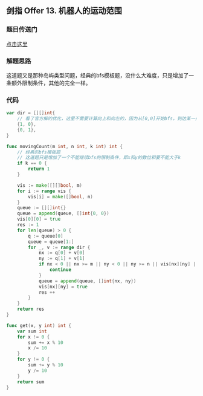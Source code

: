 ## 剑指 Offer 13. 机器人的运动范围

### 题目传送门

[点击这里](https://leetcode-cn.com/problems/ji-qi-ren-de-yun-dong-fan-wei-lcof/)

### 解题思路

这道题又是那种岛屿类型问题，经典的bfs模板题，没什么大难度，只是增加了一条额外限制条件，其他的完全一样。

### 代码

```go
var dir = [][]int{
    // 看了官方解的优化，这里不需要计算向上和向左的，因为从[0,0]开始bfs，到达某一点都是上一个点向右向下遍历过来的，不需要再计算向上向左的计算
    {1, 0},
    {0, 1},
}

func movingCount(m int, n int, k int) int {
    // 经典的bfs模板题
    // 这道题只是增加了一个不能继续bfs的限制条件，即x和y的数位和要不能大于k
    if k == 0 {
        return 1
    }

    vis := make([][]bool, m)
    for i := range vis {
        vis[i] = make([]bool, n)
    }
    queue := [][]int{}
    queue = append(queue, []int{0, 0})
    vis[0][0] = true
    res := 1
    for len(queue) > 0 {
        q := queue[0]
        queue = queue[1:]
        for _, v := range dir {
            nx := q[0] + v[0]
            ny := q[1] + v[1]
            if nx < 0 || nx >= m || ny < 0 || ny >= n || vis[nx][ny] || get(nx, ny) > k {
                continue
            }
            queue = append(queue, []int{nx, ny})
            vis[nx][ny] = true
            res ++
        }
    }
    return res
}

func get(x, y int) int {
    var sum int
    for x != 0 {
        sum += x % 10
        x /= 10
    }
    for y != 0 {
        sum += y % 10
        y /= 10
    }
    return sum
}
```